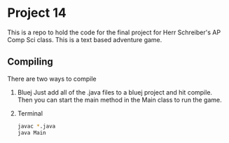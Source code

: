 # Project 14

This is a repo to hold the code for the final project for Herr Schreiber's AP Comp
Sci class. This is a text based adventure game.

## Compiling

There are two ways to compile

1. Bluej
    Just add all of the .java files to a bluej project and hit compile. Then
    you can start the main method in the Main class to run the game.

2. Terminal
    ```sh
    javac *.java
    java Main
    ```
